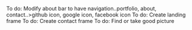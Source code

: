 
To do: Modify about bar to have navigation..portfolio, about, contact..>github icon, google icon, facebook icon
To do: Create landing frame
To do: Create contact frame
To do: Find or take good picture
